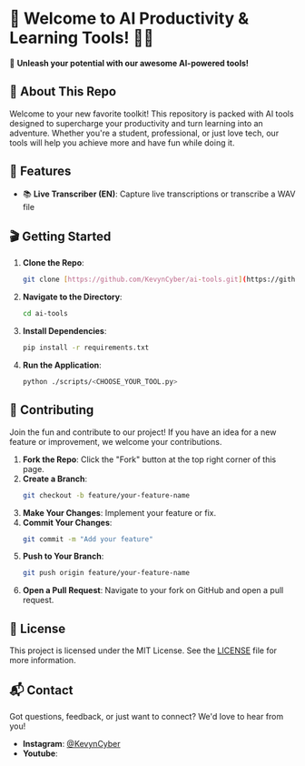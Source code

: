 # 🎉 Welcome to AI Productivity & Learning Tools! 🧠💡

🚀 **Unleash your potential with our awesome AI-powered tools!**

## 🌟 About This Repo

Welcome to your new favorite toolkit! This repository is packed with AI tools designed to supercharge your productivity and turn learning into an adventure. Whether you're a student, professional, or just love tech, our tools will help you achieve more and have fun while doing it.

## 🚀 Features

- 📚 **Live Transcriber (EN)**: Capture live transcriptions or transcribe a WAV file

## 🎬 Getting Started

1. **Clone the Repo**:
   ```sh
   git clone [https://github.com/KevynCyber/ai-tools.git](https://github.com/KevynCyber/ai-tools.git)
   ```
2. **Navigate to the Directory**:
   ```sh
   cd ai-tools
   ```
3. **Install Dependencies**:
   ```sh
   pip install -r requirements.txt
   ```
4. **Run the Application**:
   ```sh
   python ./scripts/<CHOOSE_YOUR_TOOL.py>
   ```

## 🌟 Contributing

Join the fun and contribute to our project! If you have an idea for a new feature or improvement, we welcome your contributions.

1. **Fork the Repo**: Click the "Fork" button at the top right corner of this page.
2. **Create a Branch**:
   ```sh
   git checkout -b feature/your-feature-name
   ```
3. **Make Your Changes**: Implement your feature or fix.
4. **Commit Your Changes**:
   ```sh
   git commit -m "Add your feature"
   ```
5. **Push to Your Branch**:
   ```sh
   git push origin feature/your-feature-name
   ```
6. **Open a Pull Request**: Navigate to your fork on GitHub and open a pull request.

## 📜 License

This project is licensed under the MIT License. See the [LICENSE](LICENSE) file for more information.

## 📬 Contact

Got questions, feedback, or just want to connect? We'd love to hear from you!

- **Instagram**: [@KevynCyber](https://instagram/KevynCyber)
- **Youtube**:
